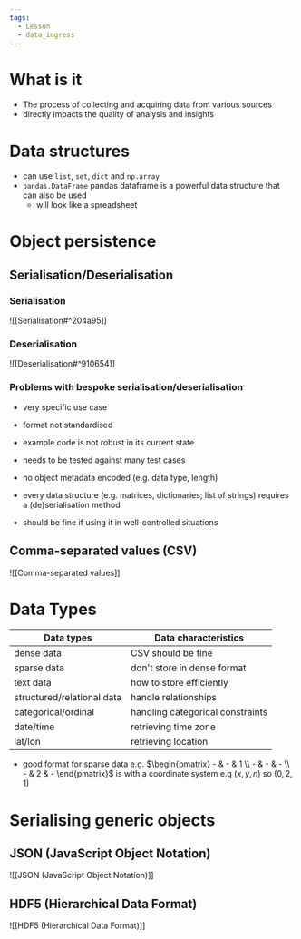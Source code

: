 ```yaml
---
tags:
  - Lesson
  - data_ingress
---
```

# What is it
- The process of collecting and acquiring data from various sources
- directly impacts the quality of analysis and insights
# Data structures
- can use `list`, `set`, `dict` and `np.array` 
- `pandas.DataFrame` pandas dataframe is a powerful data structure that can also be used
	- will look like a spreadsheet 
# Object persistence
## Serialisation/Deserialisation
### Serialisation
![[Serialisation#^204a95]]
### Deserialisation
![[Deserialisation#^910654]]
### Problems with bespoke serialisation/deserialisation
- very specific use case
- format not standardised
- example code is not robust in its current state
- needs to be tested against many test cases
- no object metadata encoded (e.g. data type, length)
- every data structure (e.g. matrices, dictionaries, list of strings) requires a (de)serialisation method

- should be fine if using it in well-controlled situations
## Comma-separated values (CSV)
![[Comma-separated values]]

# Data Types
| Data types                 | Data characteristics             |
| -------------------------- | -------------------------------- |
| dense data                 | CSV should be fine               |
| sparse data                | don't store in dense format      |
| text data                  | how to store efficiently         |
| structured/relational data | handle relationships             |
| categorical/ordinal        | handling categorical constraints |
| date/time                  | retrieving time zone             |
| lat/lon                    | retrieving location              |
- good format for sparse data e.g. $\begin{pmatrix} - & - & 1 \\ - & - & - \\ - & 2 & - \end{pmatrix}$ is with a coordinate system e.g $(x, y, n)$ so $(0, 2, 1)$
# Serialising generic objects
## JSON (JavaScript Object Notation)
![[JSON (JavaScript Object Notation)]]
## HDF5 (Hierarchical Data Format)
![[HDF5 (Hierarchical Data Format)]]